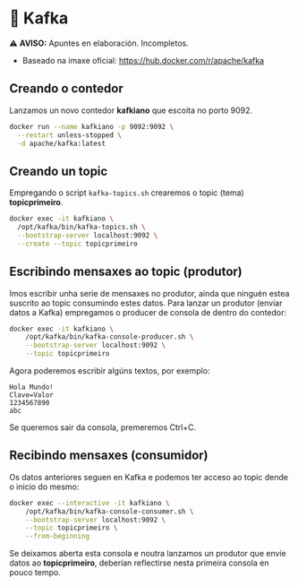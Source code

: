 # 🧾 Kafka

⚠️ **AVISO:** Apuntes en elaboración. Incompletos.


- Baseado na imaxe oficial: <https://hub.docker.com/r/apache/kafka>

## Creando o contedor

Lanzamos un novo contedor **kafkiano** que escoita no porto 9092.

``` bash
docker run --name kafkiano -p 9092:9092 \
  --restart unless-stopped \
  -d apache/kafka:latest
```

## Creando un topic

Empregando o script `kafka-topics.sh` crearemos o topic (tema) **topicprimeiro**.

``` bash
docker exec -it kafkiano \
  /opt/kafka/bin/kafka-topics.sh \
  --bootstrap-server localhost:9092 \
  --create --topic topicprimeiro
```

## Escribindo mensaxes ao topic (produtor)

Imos escribir unha serie de mensaxes no produtor, aínda que ninguén estea suscrito ao topic consumindo estes datos. Para lanzar un produtor (enviar datos a Kafka) empregamos o producer de consola de dentro do contedor:

``` bash
docker exec -it kafkiano \
	/opt/kafka/bin/kafka-console-producer.sh \
  	--bootstrap-server localhost:9092 \
	--topic topicprimeiro
```
Agora poderemos escribir algúns textos, por exemplo:

```
Hola Mundo!
Clave=Valor
1234567890
abc
```

Se queremos sair da consola, premeremos Ctrl+C.

## Recibindo mensaxes (consumidor)

Os datos anteriores seguen en Kafka e podemos ter acceso ao topic dende o inicio do mesmo:

``` bash
docker exec --interactive -it kafkiano \
	/opt/kafka/bin/kafka-console-consumer.sh \
	--bootstrap-server localhost:9092 \
	--topic topicprimeiro \
	--from-beginning
```

Se deixamos aberta esta consola e noutra lanzamos un produtor que envíe datos ao **topicprimeiro**, deberían reflectirse nesta primeira consola en pouco tempo.
